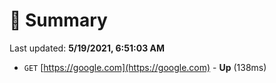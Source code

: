 # 📖 Summary
Last updated: **5/19/2021, 6:51:03 AM**

- `GET` [https://google.com](https://google.com) - **Up** (138ms)
